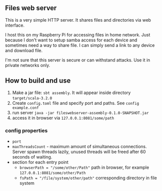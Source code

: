 ## Files web server

This is a very simple HTTP server.
It shares files and directories via web interface.

I host this on my Raspberry Pi for accessing files in home network. 
Just because I don't want to setup samba access for each device and sometimes need a way to share file. I can simply send a link to any device and download file.

I'm not sure that this server is secure or can withstand attacks. Use it in private networks only.

## How to build and use

1. Make a jar file: ```sbt assembly```. It will appear inside directory ```target/scala-3.2.0```
2. Create ```config.toml``` file and specify port and paths. See ```config example.conf```
3. run server ```java -jar fileswebserver-assembly-0.1.0-SNAPSHOT.jar```
4. access it in browser via ```127.0.0.1:8081/some/path```

### config properties

* ```port```
* ```maxThreadsCount``` - maximum amount of simultaneous connections. Server spawn threads lazily, unused threads will be freed after 60 seconds of waiting.
* section for each entry point
  * ```browserPath = "/some/other/Path"``` path in browser, for example ```127.0.0.1:8081/some/other/Path```
  * ```fsPath = "/file/system/other/path"``` corresponding directory in file system


